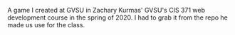 A game I created at GVSU in Zachary Kurmas' GVSU's CIS 371 web development course in the spring of 2020.  I had to grab it from the repo he made us use for the class.
